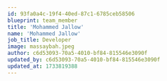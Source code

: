 ```yaml
---
id: 93fa0a4c-19f4-40ed-87c1-6785ceb58506
blueprint: team_member
title: 'Mohammed Jallow'
name: 'Mohammed Jallow'
job_title: Developer
image: massaybah.jpeg
author: c6d53093-70a5-4010-bf84-815546e3090f
updated_by: c6d53093-70a5-4010-bf84-815546e3090f
updated_at: 1733819388
---
```

